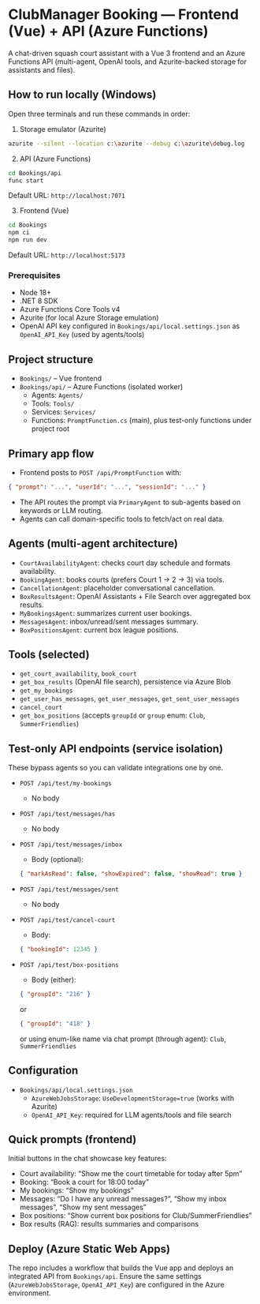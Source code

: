 # ClubManager Booking — Frontend (Vue) + API (Azure Functions)

A chat-driven squash court assistant with a Vue 3 frontend and an Azure Functions API (multi-agent, OpenAI tools, and Azurite-backed storage for assistants and files).

## How to run locally (Windows)

Open three terminals and run these commands in order:

1) Storage emulator (Azurite)
```bash
azurite --silent --location c:\azurite --debug c:\azurite\debug.log
```

2) API (Azure Functions)
```bash
cd Bookings/api
func start
```
Default URL: `http://localhost:7071`

3) Frontend (Vue)
```bash
cd Bookings
npm ci
npm run dev
```
Default URL: `http://localhost:5173`

### Prerequisites
- Node 18+
- .NET 8 SDK
- Azure Functions Core Tools v4
- Azurite (for local Azure Storage emulation)
- OpenAI API key configured in `Bookings/api/local.settings.json` as `OpenAI_API_Key` (used by agents/tools)

## Project structure
- `Bookings/` – Vue frontend
- `Bookings/api/` – Azure Functions (isolated worker)
  - Agents: `Agents/`
  - Tools: `Tools/`
  - Services: `Services/`
  - Functions: `PromptFunction.cs` (main), plus test-only functions under project root

## Primary app flow
- Frontend posts to `POST /api/PromptFunction` with:
```json
{ "prompt": "...", "userId": "...", "sessionId": "..." }
```
- The API routes the prompt via `PrimaryAgent` to sub-agents based on keywords or LLM routing.
- Agents can call domain-specific tools to fetch/act on real data.

## Agents (multi-agent architecture)
- `CourtAvailabilityAgent`: checks court day schedule and formats availability.
- `BookingAgent`: books courts (prefers Court 1 → 2 → 3) via tools.
- `CancellationAgent`: placeholder conversational cancellation.
- `BoxResultsAgent`: OpenAI Assistants + File Search over aggregated box results.
- `MyBookingsAgent`: summarizes current user bookings.
- `MessagesAgent`: inbox/unread/sent messages summary.
- `BoxPositionsAgent`: current box league positions.

## Tools (selected)
- `get_court_availability`, `book_court`
- `get_box_results` (OpenAI file search), persistence via Azure Blob
- `get_my_bookings`
- `get_user_has_messages`, `get_user_messages`, `get_sent_user_messages`
- `cancel_court`
- `get_box_positions` (accepts `groupId` or `group` enum: `Club`, `SummerFriendlies`)

## Test-only API endpoints (service isolation)
These bypass agents so you can validate integrations one by one.

- `POST /api/test/my-bookings`
  - No body

- `POST /api/test/messages/has`
  - No body

- `POST /api/test/messages/inbox`
  - Body (optional):
  ```json
  { "markAsRead": false, "showExpired": false, "showRead": true }
  ```

- `POST /api/test/messages/sent`
  - No body

- `POST /api/test/cancel-court`
  - Body:
  ```json
  { "bookingId": 12345 }
  ```

- `POST /api/test/box-positions`
  - Body (either):
  ```json
  { "groupId": "216" }
  ```
  or
  ```json
  { "groupId": "418" }
  ```
  or using enum-like name via chat prompt (through agent): `Club`, `SummerFriendlies`

## Configuration
- `Bookings/api/local.settings.json`
  - `AzureWebJobsStorage`: `UseDevelopmentStorage=true` (works with Azurite)
  - `OpenAI_API_Key`: required for LLM agents/tools and file search

## Quick prompts (frontend)
Initial buttons in the chat showcase key features:
- Court availability: “Show me the court timetable for today after 5pm”
- Booking: “Book a court for 18:00 today”
- My bookings: “Show my bookings”
- Messages: “Do I have any unread messages?”, “Show my inbox messages”, “Show my sent messages”
- Box positions: “Show current box positions for Club/SummerFriendlies”
- Box results (RAG): results summaries and comparisons

## Deploy (Azure Static Web Apps)
The repo includes a workflow that builds the Vue app and deploys an integrated API from `Bookings/api`. Ensure the same settings (`AzureWebJobsStorage`, `OpenAI_API_Key`) are configured in the Azure environment.